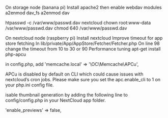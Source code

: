 On storage node (banana pi)
Install apache2 then enable webdav modules
a2enmod dav_fs
a2enmod dav


htpasswd -c /var/www/passwd.dav nextcloud
chown root:www-data /var/www/passwd.dav 
chmod 640 /var/www/passwd.dav

On nextcloud node (raspberry pi)
Install nextcloud
Improve timeout for app store fetching
In lib/private/App/AppStore/Fetcher/Fetcher.php
On line 98 change the timeout from 10 to 30 or 90
Performance tuning
apt-get install php-apcu

in config.php, add
'memcache.local' => '\OC\Memcache\APCu',

APCu is disabled by default on CLI which could cause issues with nextcloud’s cron jobs. Please make sure you set the apc.enable_cli to 1 on your php.ini config file.

isable thumbnail generation by adding the following line to config/config.php in your NextCloud app folder.

'enable_previews' => false,

